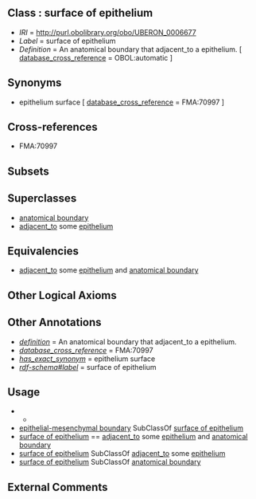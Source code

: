 
## Class : surface of epithelium

 * *IRI* = http://purl.obolibrary.org/obo/UBERON_0006677
 * *Label* = surface of epithelium
 * *Definition* = An anatomical boundary that adjacent_to a epithelium. [ [database_cross_reference](../../ef/oboInOwl#hasDbXref.md) = OBOL:automatic ]

## Synonyms

 * epithelium surface [ [database_cross_reference](../../ef/oboInOwl#hasDbXref.md) = FMA:70997 ]

## Cross-references

 * FMA:70997

## Subsets


## Superclasses

 * [anatomical boundary](../../UBERON/15/UBERON_0000015.md)
 * [adjacent_to](../../RO/20/RO_0002220.md) some [epithelium](../../UBERON/83/UBERON_0000483.md)

## Equivalencies

 * [adjacent_to](../../RO/20/RO_0002220.md) some [epithelium](../../UBERON/83/UBERON_0000483.md) and [anatomical boundary](../../UBERON/15/UBERON_0000015.md)

## Other Logical Axioms


## Other Annotations

 * *[definition](../../IAO/15/IAO_0000115.md)* = An anatomical boundary that adjacent_to a epithelium.
 * *[database_cross_reference](../../ef/oboInOwl#hasDbXref.md)* = FMA:70997
 * *[has_exact_synonym](../../ym/oboInOwl#hasExactSynonym.md)* = epithelium surface
 * *[rdf-schema#label](../../el/rdf-schema#label.md)* = surface of epithelium

## Usage

 * -
 * [epithelial-mesenchymal boundary](../../UBERON/37/UBERON_0012437.md) SubClassOf [surface of epithelium](../../UBERON/77/UBERON_0006677.md)
 * [surface of epithelium](../../UBERON/77/UBERON_0006677.md) == [adjacent_to](../../RO/20/RO_0002220.md) some [epithelium](../../UBERON/83/UBERON_0000483.md) and [anatomical boundary](../../UBERON/15/UBERON_0000015.md)
 * [surface of epithelium](../../UBERON/77/UBERON_0006677.md) SubClassOf [adjacent_to](../../RO/20/RO_0002220.md) some [epithelium](../../UBERON/83/UBERON_0000483.md)
 * [surface of epithelium](../../UBERON/77/UBERON_0006677.md) SubClassOf [anatomical boundary](../../UBERON/15/UBERON_0000015.md)

## External Comments


